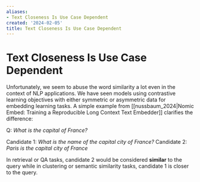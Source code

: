 ```yaml
---
aliases:
- Text Closeness Is Use Case Dependent
created: '2024-02-05'
title: Text Closeness Is Use Case Dependent
---
```


# Text Closeness Is Use Case Dependent

Unfortunately, we seem to abuse the word similarity a lot even in the context of NLP applications. We have seen models using contrastive learning objectives with either symmetric or asymmetric data for embedding learning tasks. A simple example from [[nussbaum_2024|Nomic Embed: Training a Reproducible Long Context Text Embedder]] clarifies the difference:

Q: *What is the capital of France?*

Candidate 1: *What is the name of the capital city of France?*
Candidate 2: *Paris is the capital city of France*

In retrieval or QA tasks, candidate 2 would be considered **similar** to the query while in clustering or semantic similarity tasks, candidate 1 is closer to the query.